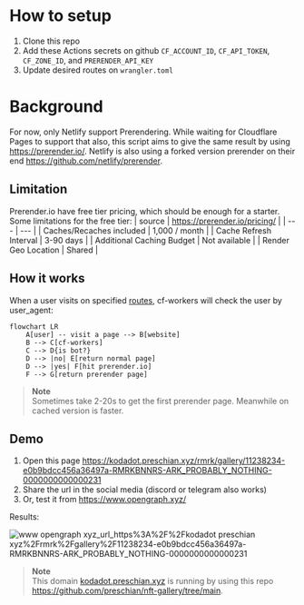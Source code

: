 # How to setup
1. Clone this repo
2. Add these Actions secrets on github `CF_ACCOUNT_ID`, `CF_API_TOKEN`, `CF_ZONE_ID`, and `PRERENDER_API_KEY`
3. Update desired routes on `wrangler.toml`

# Background
For now, only Netlify support Prerendering. While waiting for Cloudflare Pages to support that also, this script aims to give the same result by using https://prerender.io/. Netlify is also using a forked version prerender on their end https://github.com/netlify/prerender.

## Limitation
Prerender.io have free tier pricing, which should be enough for a starter. Some limitations for the free tier:
| source | https://prerender.io/pricing/ |
| --- | --- |
| Caches/Recaches included | 1,000 / month |
| Cache Refresh Interval | 3-90 days |
| Additional Caching Budget | Not available |
| Render Geo Location | Shared |

## How it works
When a user visits on specified [routes](https://github.com/preschian/prerender-cf-workers/blob/main/wrangler.toml#L4), cf-workers will check the user by user_agent:
```mermaid
flowchart LR
    A[user] -- visit a page --> B[website]
    B --> C[cf-workers]
    C --> D{is bot?}
    D --> |no| E[return normal page]
    D --> |yes| F[hit prerender.io]
    F --> G[return prerender page]
```

> **Note**
> <br>Sometimes take 2-20s to get the first prerender page. Meanwhile on cached version is faster.

## Demo
1. Open this page https://kodadot.preschian.xyz/rmrk/gallery/11238234-e0b9bdcc456a36497a-RMRKBNNRS-ARK_PROBABLY_NOTHING-0000000000000231
2. Share the url in the social media (discord or telegram also works)
3. Or, test it from https://www.opengraph.xyz/

Results:

![www opengraph xyz_url_https%3A%2F%2Fkodadot preschian xyz%2Frmrk%2Fgallery%2F11238234-e0b9bdcc456a36497a-RMRKBNNRS-ARK_PROBABLY_NOTHING-0000000000000231](https://user-images.githubusercontent.com/734428/180703734-5a255db5-b7e7-4cac-b430-0c6a7140ed7b.png)

> **Note**
> <br>This domain [kodadot.preschian.xyz](https://kodadot.preschian.xyz/) is running by using this repo https://github.com/preschian/nft-gallery/tree/main.
